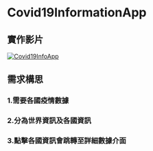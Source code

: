 # Covid19InformationApp
## 實作影片
[![Covid19InfoApp](http://img.youtube.com/vi/5r765iSoot0/0.jpg)](http://www.youtube.com/watch?v=5r765iSoot0 "Covid19InfoApp")
## 需求構思
### 1.需要各國疫情數據
### 2.分為世界資訊及各國資訊
### 3.點擊各國資訊會跳轉至詳細數據介面
